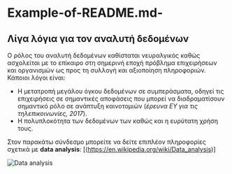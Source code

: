 # Example-of-README.md-
## Λίγα λόγια για τον αναλυτή δεδομένων
Ο ρόλος του αναλυτή δεδομένων καθίσταται νευραλγικός καθώς ασχολείται με το επίκαιρο στη σημερινή εποχή πρόβλημα επιχειρήσεων και οργανισμών ως προς τη συλλογή και αξιοποίηση πληροφοριών. Κάποιοι λόγοι είναι:
* Η μετατροπή μεγάλου όγκου δεδομένων σε συμπεράσματα, οδηγεί τις επιχειρήσεις σε σημαντικές αποφάσεις που μπορεί να διαδραματίσουν σημαντικό ρόλο σε ανάπτυξη καινοτομιών (*έρευνα EY για τις τηλεπικοινωνίες, 2017*). 
* Η πολυπλοκότητα των δεδομένων των καθώς και η ευρύτατη χρήση τους.

Στον παρακάτω σύνδεσμο μπορείτε να δείτε επιπλέον πληροφορίες σχετικά με **data analysis**: [(https://en.wikipedia.org/wiki/Data_analysis)]

![Data analysis](https://images.pexels.com/photos/186461/pexels-photo-186461.jpeg?auto=compress&cs=tinysrgb&dpr=1&w=500)
